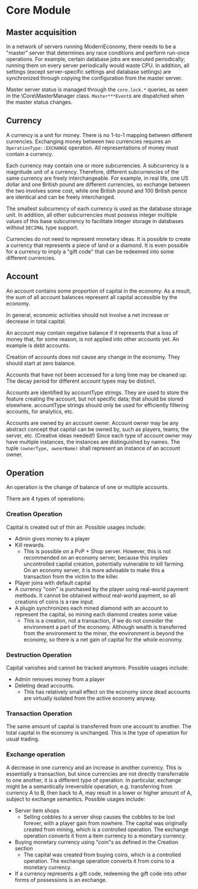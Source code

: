 # Core Module
## Master acquisition
In a network of servers running ModernEconomy, there needs to be a "master" server that determines any race conditions
and perform run-once operations.
For example, certain database jobs are executed periodically;
running them on every server periodically would waste CPU.
In addition, all settings (except server-specific settings and database settings) are synchronized
through copying the configuration from the master server.

Master server status is managed through the `core.lock.*` queries,
as seen in the \Core\MasterManager class.
`Master***Event`s are dispatched when the master status changes.

## Currency
A currency is a unit for money.
There is no 1-to-1 mapping between different currencies.
Exchanging money between two currencies requires an `OperationType::EXCHANGE` operation.
All representations of money must contain a currency.

Each currency may contain one or more subcurrencies.
A subcurrency is a magnitude unit of a currency.
Therefore, different subcurrencies of the same currency are freely interchangeable.
For example, in real life, one US dollar and one British pound are different currencies,
so exchange between the two involves some cost,
while one British pound and 100 British pence are identical and can be freely interchanged.

The smallest subcurrency of each currency is used as the database storage unit.
In addition, all other subcurrencies must possess integer multiple values of this base subcurrency
to facilitate integer storage in databases without `DECIMAL` type support.

Currencies do not need to represent monetary ideas.
It is possible to create a currency that represents a piece of land or a diamond.
It is even possible for a currency to imply a "gift code" that can be redeemed into some different currencies.

## Account
An account contains some proportion of capital in the economy.
As a result, the sum of all account balances represent all capital accessible by the economy.

In general, economic activities should not involve a net increase or decrease in total capital.

An account may contain negative balance if it represents that a loss of money that,
for some reason, is not applied into other accounts yet.
An example is debt accounts.

Creation of accounts does not cause any change in the economy.
They should start at zero balance.

Accounts that have not been accessed for a long time may be cleaned up.
The decay period for different account types may be distinct.

Accounts are identified by accountType strings.
They are used to store the feature creating the account, but not specific data; that should be stored elsewhere.
accountType strings should only be used for efficiently filtering accounts, for analytics, etc.

Accounts are owned by an account owner.
Account owner may be any abstract concept that capital can be owned by,
such as players, teams, the server, etc.
(Creative ideas needed!)
Since each type of account owner may have multiple instances, the instances are distinguished by names.
The tuple `(ownerType, ownerName)` shall represent an instance of an account owner.

## Operation
An operation is the change of balance of one or multiple accounts.

There are 4 types of operations:

### Creation Operation
Capital is created out of thin air. Possible usages include:
- Admin gives money to a player
- Kill rewards.
  - This is possible on a PvP + Shop server.
    However, this is not recommended on an economy server,
    because this implies uncontrolled capital creation,
    potentially vulnerable to kill farming.
    On an economy server, it is more advisable to make this a transaction from the victim to the killer.
- Player joins with default capital
- A currency "coin" is purchased by the player using real-world payment methods.
  It cannot be obtained without real-world payment, so all creations of coins is a raw input.
- A plugin synchronizes each mined diamond with an account to represent the capital, so mining each diamond creates some value
  - This is a creation, not a transaction, if we do not consider the environment a part of the economy.
    Although wealth is transferred from the environment to the miner, the environment is beyond the economy,
    so there is a net gain of capital for the whole economy.

### Destruction Operation
Capital vanishes and cannot be tracked anymore. Possible usages include:
- Admin removes money from a player
- Deleting dead accounts.
  - This has relatively small effect on the economy since dead accounts are virtually isolated from the active economy anyway.

### Transaction Operation
The same amount of capital is transferred from one account to another.
The total capital in the economy is unchanged.
This is the type of operation for usual trading.

### Exchange operation
A decrease in one currency and an increase in another currency.
This is essentially a transaction, but since currencies are not directly transferrable to one another,
it is a different type of operation.
In particular, exchange might be a semantically irreversible operation,
e.g. transferring from currency A to B, then back to A, may result in a lower or higher amount of A,
subject to exchange semantics.
Possible usages include:
- Server item shops
  - Selling cobbles to a server shop causes the cobbles to be lost forever, with a player gain from nowhere.
    The capital was originally created from mining, which is a controlled operation.
    The exchange operation converts it from a item currency to a monetary currency.
- Buying monetary currency using "coin"s as defined in the Creation section
  - The capital was created from buying coins, which is a controlled operation.
    The exchange operation converts it from coins to a monetary currency.
- If a currency represents a gift code, redeeming the gift code into other forms of possessions is an exchange.


